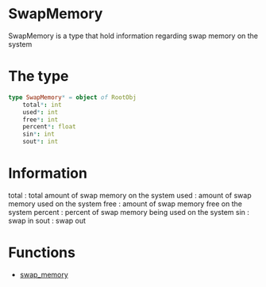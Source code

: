 # SwapMemory

SwapMemory is a type that hold information regarding swap memory on the system

# The type

```nim
type SwapMemory* = object of RootObj
    total*: int
    used*: int
    free*: int
    percent*: float
    sin*: int
    sout*: int
```

# Information

total   : total amount of swap memory on the system
used    : amount of swap memory used on the system
free    : amount of swap memory free on the system
percent : percent of swap memory being used on the system
sin     : swap in
sout    : swap out

# Functions

- [swap_memory](../functions/swap_memory.md)